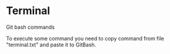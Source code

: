 # Terminal
Git bash commands

To execute some command you need to copy command from file "terminal.txt" and paste  it to GitBash.

